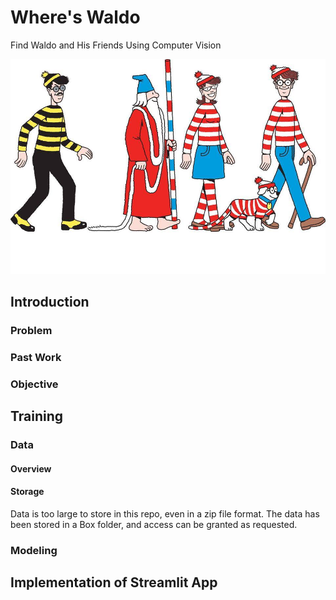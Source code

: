 # Where's Waldo
Find Waldo and His Friends Using Computer Vision

![Image](https://github.com/JaredBaileyDuke/wheres-waldo/blob/main/images/Waldo_Friends.jpg)

## Introduction
### Problem

### Past Work

### Objective

## Training
### Data
#### Overview

#### Storage
Data is too large to store in this repo, even in a zip file format. The data has been stored in a Box folder, and access can be granted as requested.

### Modeling

## Implementation of Streamlit App